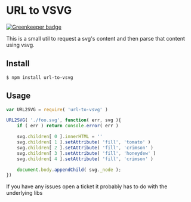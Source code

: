 # URL to VSVG

[![Greenkeeper badge](https://badges.greenkeeper.io/jcblw/url-to-vsvg.svg)](https://greenkeeper.io/)

This is a small util to request a svg's content and then parse that content using vsvg. 

## Install

    $ npm install url-to-vsvg

## Usage

```javascript
var URL2SVG = require( 'url-to-vsvg' )

URL2SVG( './foo.svg', function( err, svg ){
    if ( err ) return console.error( err )

    svg.children[ 0 ].innerHTML = ''
    svg.children[ 1 ].setAttribute( 'fill', 'tomato' )
    svg.children[ 2 ].setAttribute( 'fill', 'crimson' )
    svg.children[ 3 ].setAttribute( 'fill', 'honeydew' )
    svg.children[ 4 ].setAttribute( 'fill', 'crimson' )

    document.body.appendChild( svg._node );
})

```

If you have any issues open a ticket it probably has to do with the underlying libs
